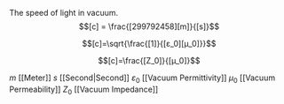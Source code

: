 The speed of light in vacuum.
$$[c] =  \frac{[299792458][m]}{[s]}$$

$$[c]=\sqrt{\frac{[1]}{[ε_0][μ_0]}}$$

$$[c]=\frac{[Z_0]}{[μ_0]}$$

$m$ [[Meter]]
$s$ [[Second|Second]]
$ε_0$ [[Vacuum Permittivity]]
$μ_0$ [[Vacuum Permeability]]
$Z_0$ [[Vacuum Impedance]]


